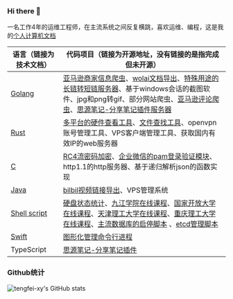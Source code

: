 ### Hi there 👋

一名工作4年的运维工程师，在主流系统之间反复横跳，喜欢运维、编程，这是我的[个人计算机文档](https://www.wolai.com/tengfei-xy/acLQ73ZSwSvmYoXV8B64uz)

| 语言（链接为技术文档）                                       | 代码项目（链接为开源地址，没有链接的是指完成但未开源）       |
| ------------------------------------------------------------ | ------------------------------------------------------------ |
| [Golang](https://www.wolai.com/tengfei-xy/bjUcRE7tSsscWqpszDvbxx) | [亚马逊商家信息爬虫](https://github.com/tengfei-xy/amazon-crawler)、[wolai文档导出](https://github.com/tengfei-xy/wolai)、[特殊用途的长链转短链服务器](https://github.com/tengfei-xy/l2s)、基于windows会话的截图软件、jpg和png转gif、部分网站爬虫、[亚马逊评论爬虫](https://github.com/tengfei-xy/amazon-product-review)、[思源笔记-分享笔记插件服务器](https://github.com/tengfei-xy/siyuan-plugin-share-system-engine) |
| [Rust](https://www.wolai.com/tengfei-xy/mFoUc8fGoyC5ye39mzQL8u) | [多平台的硬件查看工具](https://github.com/tengfei-xy/view-hardware)、[文件查找工具](https://github.com/tengfei-xy/ff)、openvpn账号管理工具、VPS客户端管理工具、获取国内有效IP的web服务器 |
| [C](https://www.wolai.com/tengfei-xy/u71euoz6Kom77Cvq8jxXD1) | [RC4流密码加密](https://github.com/tengfei-xy/RC4-for-c)、[企业微信的pam登录验证模块](https://github.com/tengfei-xy/pam_wxwork)、http1.1的http服务器、基于递归解析json的函数实现 |
| [Java](https://www.wolai.com/tengfei-xy/w8hCZgfZpt4ngV4K3byyZe) | [bilbil视频链接导出](https://github.com/tengfei-xy/bilbilVideoExport)、VPS管理系统 |
| [Shell script](https://www.wolai.com/tengfei-xy/au4aJoag7ZPMiUbCU3nfQG) | [硬盘状态统计](https://github.com/tengfei-xy/diskstats)、[九江学院在线课程](https://github.com/tengfei-xy/JiuJiangOnlineCourse)、[国家开放大学在线课程](https://github.com/tengfei-xy/GJKFOnlieCourse)、[天津理工大学在线课程](https://github.com/tengfei-xy/TJLGOnlineCourse)、[重庆理工大学在线课程](https://github.com/tengfei-xy/CQLGOnlineCourse)、[主流数据库的启停脚本](https://github.com/tengfei-xy/dbshell) 、[etcd管理脚本](https://github.com/tengfei-xy/etcd_manage)|
| [Swift](https://www.wolai.com/tengfei-xy/eKGeTBSUsD9uTzxdEJU1xV) | [图形化管理命令行进程](https://github.com/tengfei-xy/ivisor) |
| TypeScript                                                   | [思源笔记-分享笔记插件](https://github.com/tengfei-xy/siyuan-plugin-share-system) |

### Github统计
![tengfei-xy's GitHub stats](https://github-readme-stats.vercel.app/api?username=tengfei-xy&show_icons=true&theme=transparent)
